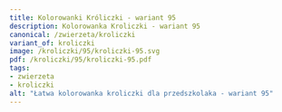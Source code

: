 ```yaml
---
title: Kolorowanki Króliczki - wariant 95
description: Kolorowanka Kroliczki - wariant 95
canonical: /zwierzeta/kroliczki
variant_of: kroliczki
image: /kroliczki/95/kroliczki-95.svg
pdf: /kroliczki/95/kroliczki-95.pdf
tags:
- zwierzeta
- kroliczki
alt: "Łatwa kolorowanka kroliczki dla przedszkolaka - wariant 95"
---
```

